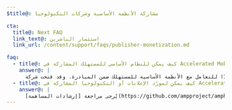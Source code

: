 ```yaml
---
$title@: مشاركة الأنظمة الأساسية وشركات التكنولوجيا

cta:
  title@: Next FAQ
  link_text@: استثمار الناشرين
  link_url: /content/support/faqs/publisher-monetization.md

faq:
  - title@: كيف يمكن للنظام الأساسي للمستهلك المشاركة في Accelerated Mobile Pages؟
    answer@: |
      المشروع مفتوح للجميع، والأعضاء الحاليون بالمشروع متحمسون جدًا للتعامل مع الأنظمة الأساسية للمستهلك ضمن المبادرة. وقد فتحت شركة Google ذاكرتها المؤقتة ليستخدمها الجميع بلا مقابل، بما في ذلك الأنظمة الأساسية للمستهلك التي ترغب في عرض محتوى AMP في بيئتها. يُرجى التواصل معنا عبر [Github](https://github.com/ampproject/amphtml/issues/new) وسنرد على أسئلتك بأسرع ما يمكن.
  - title@: كيف يمكن لمورّد الإعلانات أو التكنولوجيا المشاركة في Accelerated Mobile Pages؟
    answer@: |
      يُرجى مراجعة [إرشادات المساهمة](https://github.com/ampproject/amphtml/tree/master/3p#ads) والتواصل عبر [Github](https://github.com/ampproject/amphtml/issues/new).
---
```


